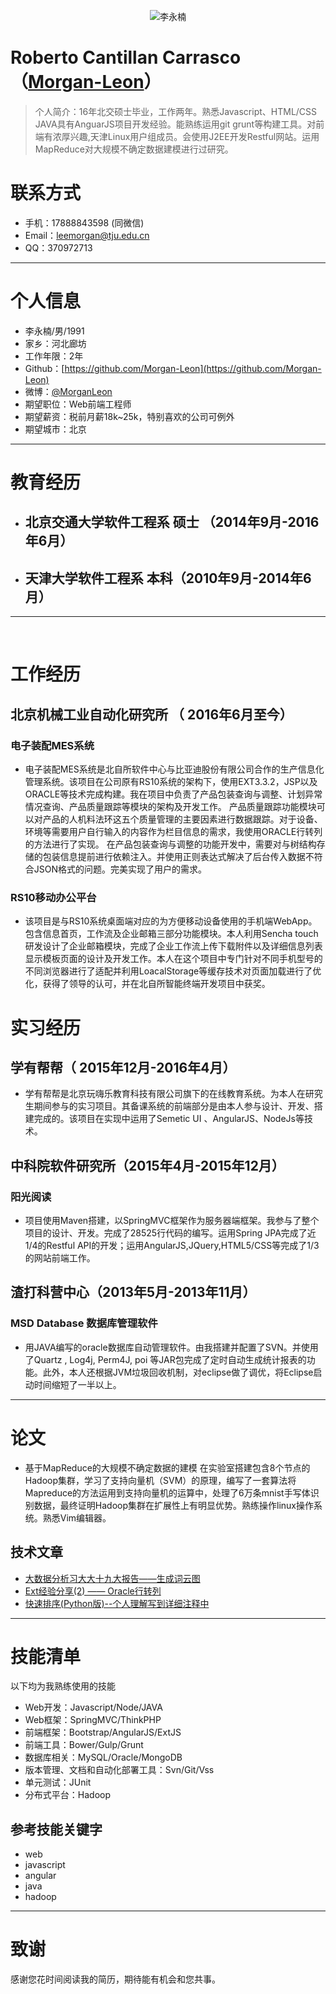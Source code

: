  


<center>

![李永楠](https://upload-images.jianshu.io/upload_images/8552632-4ecfb88b7c362f2f.jpg?imageMogr2/auto-orient/strip%7CimageView2/2/w/1240) 

</center>

#  Roberto Cantillan Carrasco（[Morgan-Leon](https://github.com/rcantillan77)）

 >  个人简介：16年北交硕士毕业，工作两年。熟悉Javascript、HTML/CSS JAVA具有AnguarJS项目开发经验。能熟练运用git grunt等构建工具。对前端有浓厚兴趣,天津Linux用户组成员。会使用J2EE开发Restful网站。运用MapReduce对大规模不确定数据建模进行过研究。 
# 联系方式  
- 手机：17888843598 (同微信)
- Email：leemorgan@tju.edu.cn 
- QQ：370972713
---
# 个人信息

 - 李永楠/男/1991 
 - 家乡：河北廊坊
 - 工作年限：2年
 - Github：[https://github.com/Morgan-Leon](https://github.com/Morgan-Leon)
 - 微博：[@MorganLeon](http://blog.sina.com.cn/sxlyn) 
 - 期望职位：Web前端工程师
 - 期望薪资：税前月薪18k~25k，特别喜欢的公司可例外
 - 期望城市：北京

---
# 教育经历
- ## 北京交通大学软件工程系 硕士 （2014年9月-2016年6月）
- ## 天津大学软件工程系 本科（2010年9月-2014年6月）
---
  
<br /> 


# 工作经历
## 北京机械工业自动化研究所  （ 2016年6月至今）

### 电子装配MES系统
- 电子装配MES系统是北自所软件中心与比亚迪股份有限公司合作的生产信息化管理系统。该项目在公司原有RS10系统的架构下，使用EXT3.3.2，JSP以及ORACLE等技术完成构建。我在项目中负责了产品包装查询与调整、计划异常情况查询、产品质量跟踪等模块的架构及开发工作。
产品质量跟踪功能模块可以对产品的人机料法环这五个质量管理的主要因素进行数据跟踪。对于设备、环境等需要用户自行输入的内容作为栏目信息的需求，我使用ORACLE行转列的方法进行了实现。
在产品包装查询与调整的功能开发中，需要对与树结构存储的包装信息提前进行依赖注入。并使用正则表达式解决了后台传入数据不符合JSON格式的问题。完美实现了用户的需求。

### RS10移动办公平台 
- 该项目是与RS10系统桌面端对应的为方便移动设备使用的手机端WebApp。包含信息首页，工作流及企业邮箱三部分功能模块。本人利用Sencha touch 研发设计了企业邮箱模块，完成了企业工作流上传下载附件以及详细信息列表显示模板页面的设计及开发工作。本人在这个项目中专门针对不同手机型号的不同浏览器进行了适配并利用LoacalStorage等缓存技术对页面加载进行了优化，获得了领导的认可，并在北自所智能终端开发项目中获奖。

# 实习经历
## 学有帮帮（ 2015年12月-2016年4月）
- 学有帮帮是北京玩嗨乐教育科技有限公司旗下的在线教育系统。为本人在研究生期间参与的实习项目。其备课系统的前端部分是由本人参与设计、开发、搭建完成的。该项目在实现中运用了Semetic UI 、AngularJS、NodeJs等技术。

## 中科院软件研究所（2015年4月-2015年12月）
### 阳光阅读
- 项目使用Maven搭建，以SpringMVC框架作为服务器端框架。我参与了整个项目的设计、开发。完成了28525行代码的编写。运用Spring JPA完成了近1/4的Restful API的开发；运用AngularJS,JQuery,HTML5/CSS等完成了1/3的网站前端工作。

## 渣打科营中心（2013年5月-2013年11月）
 ### MSD Database 数据库管理软件
-  用JAVA编写的oracle数据库自动管理软件。由我搭建并配置了SVN。并使用了Quartz , Log4j, Perm4J,  poi 等JAR包完成了定时自动生成统计报表的功能。此外，本人还根据JVM垃圾回收机制，对eclipse做了调优，将Eclipse启动时间缩短了一半以上。
---
# 论文
- 基于MapReduce的大规模不确定数据的建模
     在实验室搭建包含8个节点的Hadoop集群，学习了支持向量机（SVM）的原理，编写了一套算法将Mapreduce的方法运用到支持向量机的运算中，处理了6万条mnist手写体识别数据，最终证明Hadoop集群在扩展性上有明显优势。熟练操作linux操作系统。熟悉Vim编辑器。
   
## 技术文章
- [大数据分析习大大十九大报告——生成词云图 ](http://blog.sina.com.cn/s/blog_72a884dd0102wzop.html)
- [Ext经验分享(2) —— Oracle行转列](https://www.jianshu.com/writer#/notebooks/17852003/notes/19334992) 
-  [快速排序(Python版)--个人理解写到详细注释中](https://www.jianshu.com/writer#/notebooks/17852003/notes/24861834)
---
# 技能清单
以下均为我熟练使用的技能

- Web开发：Javascript/Node/JAVA
- Web框架：SpringMVC/ThinkPHP
- 前端框架：Bootstrap/AngularJS/ExtJS
- 前端工具：Bower/Gulp/Grunt
- 数据库相关：MySQL/Oracle/MongoDB
- 版本管理、文档和自动化部署工具：Svn/Git/Vss
- 单元测试：JUnit
- 分布式平台：Hadoop

## 参考技能关键字
- web
- javascript
- angular
- java
- hadoop
---
# 致谢
感谢您花时间阅读我的简历，期待能有机会和您共事。

      
